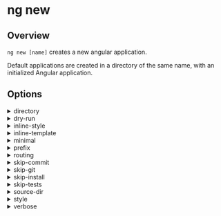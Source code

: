 <!-- Links in /docs/documentation should NOT have `.md` at the end, because they end up in our wiki at release. -->

# ng new

## Overview
`ng new [name]` creates a new angular application.

Default applications are created in a directory of the same name, with an initialized Angular application.

## Options
<details>
  <summary>directory</summary>
  <p>
    <code>--directory</code> (alias: <code>-dir</code>) <em>default value: dir</em>
  </p>
  <p>
    The directory name to create the app in.
  </p>
</details>

<details>
  <summary>dry-run</summary>
  <p>
    <code>--dry-run</code> (alias: <code>-d</code>) <em>default value: false</em>
  </p>
  <p>
    Run through without making any changes.
  </p>
</details>

<details>
  <summary>inline-style</summary>
  <p>
    <code>--inline-style</code> (alias: <code>-is</code>) <em>default value: false</em>
  </p>
  <p>
    Should have an inline style.
  </p>
</details>

<details>
  <summary>inline-template</summary>
  <p>
    <code>--inline-template</code> (alias: <code>-it</code>) <em>default value: false</em>
  </p>
  <p>
    Should have an inline template.
  </p>
</details>

<details>
  <summary>minimal</summary>
  <p>
    <code>--minimal</code> <em>default value: false</em>
  </p>
  <p>
    Should create a minimal app.
  </p>
</details>

<details>
  <summary>prefix</summary>
  <p>
    <code>--prefix</code> (alias: <code>-p</code>) <em>default value: app</em>
  </p>
  <p>
    The prefix to use for all component selectors.
  </p>
</details>

<details>
  <summary>routing</summary>
  <p>
    <code>--routing</code> <em>default value: false</em>
  </p>
  <p>
    Generate a routing module.
  </p>
</details>

<details>
  <summary>skip-commit</summary>
  <p>
    <code>--skip-commit</code> (alias: <code>-sc</code>) <em>default value: false</em>
  </p>
  <p>
    Skip committing the first commit to git.
  </p>
</details>

<details>
  <summary>skip-git</summary>
  <p>
    <code>--skip-git</code> (alias: <code>-sg</code>) <em>default value: false</em>
  </p>
  <p>
    Skip initializing a git repository.
  </p>
</details>

<details>
  <summary>skip-install</summary>
  <p>
    <code>--skip-install</code> (alias: <code>-si</code>) <em>default value: false</em>
  </p>
  <p>
    Skip installing packages.
  </p>
</details>

<details>
  <summary>skip-tests</summary>
  <p>
    <code>--skip-tests (aliases: </code>-st) <em>default value: false</em>
  </p>
  <p>
    Skip creating spec files.
  </p>
  <p>
    Skip including e2e functionality.
  </p>
</details>

<details>
  <summary>source-dir</summary>
  <p>
    <code>--source-dir</code> (alias: <code>-sd</code>) <em>default value: src</em>
  </p>
  <p>
    The name of the source directory.
  </p>
</details>

<details>
  <summary>style</summary>
  <p>
    <code>--style</code> <em>default value: css</em>
  </p>
  <p>
    The style file default extension.
  </p>
</details>

<details>
  <summary>verbose</summary>
  <p>
    <code>--verbose</code> (alias: <code>-v</code>) <em>default value: false</em>
  </p>
  <p>
    Adds more details to output logging.
  </p>
</details>
